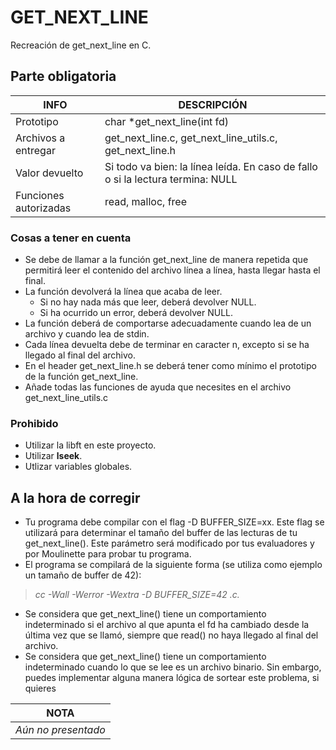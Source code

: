 # GET_NEXT_LINE
Recreación de get_next_line en C.
## Parte obligatoria
|**INFO**|**DESCRIPCIÓN**|
|----|-----------|
|Prototipo|char *get_next_line(int fd)|
|Archivos a entregar|get_next_line.c, get_next_line_utils.c, get_next_line.h|
|Valor devuelto|Si todo va bien: la línea leída. En caso de fallo o si la lectura termina: NULL|
|Funciones autorizadas|read, malloc, free|
### Cosas a tener en cuenta
- Se debe de llamar a la función get_next_line de manera repetida que permitirá leer el contenido del archivo línea a línea, hasta llegar hasta el final.
- La función devolverá la línea que acaba de leer.
    - Si no hay nada más que leer, deberá devolver NULL.
    - Si ha ocurrido un error, deberá devolver NULL.
- La función deberá de comportarse adecuadamente cuando lea de un archivo y cuando lea de stdin.
- Cada línea devuelta debe de terminar en caracter n, excepto si se ha llegado al final del archivo.
- En el header get_next_line.h se deberá tener como mínimo el prototipo de la función get_next_line.
- Añade todas las funciones de ayuda que necesites en el archivo get_next_line_utils.c
### Prohibido
- Utilizar la libft en este proyecto.
- Utilizar **lseek**.
- Utlizar variables globales.
## A la hora de corregir
- Tu programa debe compilar con el flag -D BUFFER_SIZE=xx. Este flag se utilizará para determinar el tamaño del buffer de las lecturas de tu get_next_line(). Este parámetro será modificado por tus evaluadores y por Moulinette para probar tu programa.
- El programa se compilará de la siguiente forma (se utiliza como ejemplo un tamaño de buffer de 42):

> *cc -Wall -Werror -Wextra -D BUFFER_SIZE=42 <archivos>.c.*
- Se considera que get_next_line() tiene un comportamiento indeterminado si el archivo al que apunta el fd ha cambiado desde la última vez que se llamó, siempre que read() no haya llegado al final del archivo.
- Se considera que get_next_line() tiene un comportamiento indeterminado cuando lo que se lee es un archivo binario. Sin embargo, puedes implementar alguna manera lógica de sortear este problema, si quieres

|**NOTA**|
|--------|
|*Aún no presentado*|